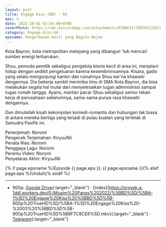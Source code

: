 ```yaml
---
layout: post
title: Engage Kiss (BD) - 03
eps: 3
date: 2022-10-01 02:54:00+0700
coverPhoto: https://cdn.discordapp.com/attachments/970663117057032232/998057540682264728/mpv-shot0097.jpg
category: Engage-Kiss-bd
epsname: Pengorbanan Kecil yang Begitu Kejam
---
```


Kota Bayron, kota metropolitan melayang yang dibangun 'tuk mencari sumber energi terbarukan.

Shuu, pemuda pemilik sekaligus pengelola bisnis kecil di area ini, menjalani hidup dengan sedikit pengeluaran karena kesembronoannya.
Kisara, gadis yang selalu mengunjungi kantor dan rumahnya Shuu kar'na khawatir dengannya. Dia bekerja sambil menimba ilmu di SMA Kota Bayron, dia bisa melakukan segala hal mulai dari menyelesaikan tugas administrasi sampai tugas rumah tangga.
Ayano, mantan pacar Shuu sekaligus senior rekan kerja di perusahaan sebelumnya, sama-sama punya rasa khawatir dengannya.

Dan dimulailah kisah kekonyolan komedi-romantis dan hubungan tak biasa di antara mereka bertiga yang terjadi di pulau buatan yang terletak di Samudra Pasifik ini.

Penerjemah: Noromi<br>
Pengecek Terjemahan: KiryuuNii<br>
Penata Rias: Noromi<br>
Penggaya Lagu: Noromi<br>
Peramu Video: Noromi<br>
Penyelaras Akhir: KiryuuNii<br>

{% if page.epsname %}Episode {{ page.eps }}: {{ page.epsname }}{% elsif page.eps %}Unduh{% endif %}

---
- 900p: [Google Drive](https://drive.google.com/file/d/1lqDtCHXovKv8bkZHlRgHWuKdVpMgCYmQ/view?usp=sharing){:target="_blank"} &middot; [Index](https://proyek.a-1ddl.workers.dev/0:/Musim%20Panas%202022/%5BBD%5D/%5BA-1%5D%20Engage%20Kiss%20%5BBD%5D%5B- 900p%20TrueHD%5D/%5BA-1%5D%20Engage%20Kiss%20-%2003%20%5BBD%5D%5B- 900p%20TrueHD%5D%5B8F7C8CE6%5D.mkv){:target="_blank"} &middot; [Telegram](https://t.me/a1fansubweeklies/167){:target="_blank"}
